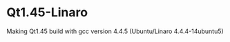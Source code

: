 Qt1.45-Linaro
=============

Making Qt1.45 build with gcc version 4.4.5 (Ubuntu/Linaro 4.4.4-14ubuntu5)
